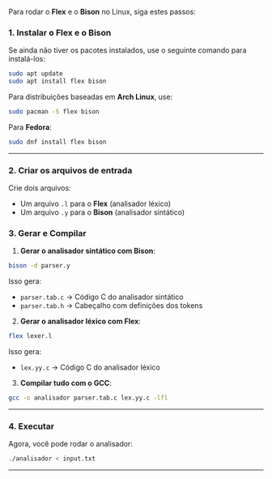 Para rodar o **Flex** e o **Bison** no Linux, siga estes passos:

### 1. Instalar o Flex e o Bison
Se ainda não tiver os pacotes instalados, use o seguinte comando para instalá-los:

```bash
sudo apt update
sudo apt install flex bison
```

Para distribuições baseadas em **Arch Linux**, use:

```bash
sudo pacman -S flex bison
```

Para **Fedora**:

```bash
sudo dnf install flex bison
```

---

### 2. Criar os arquivos de entrada

Crie dois arquivos:

- Um arquivo `.l` para o **Flex** (analisador léxico)
- Um arquivo `.y` para o **Bison** (analisador sintático)




### 3. Gerar e Compilar

1. **Gerar o analisador sintático com Bison**:

```bash
bison -d parser.y
```
Isso gera:
- `parser.tab.c` → Código C do analisador sintático
- `parser.tab.h` → Cabeçalho com definições dos tokens

2. **Gerar o analisador léxico com Flex**:

```bash
flex lexer.l
```
Isso gera:
- `lex.yy.c` → Código C do analisador léxico

3. **Compilar tudo com o GCC**:

```bash
gcc -o analisador parser.tab.c lex.yy.c -lfl
```

---

### 4. Executar

Agora, você pode rodar o analisador:

```bash
./analisador < input.txt
```

---